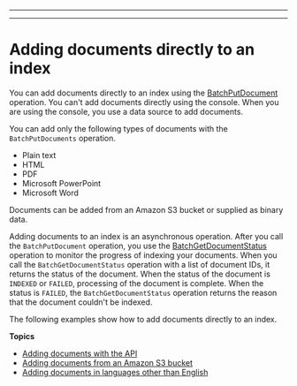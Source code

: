 --------

--------

# Adding documents directly to an index<a name="in-adding-documents"></a>

You can add documents directly to an index using the [ BatchPutDocument ](API_BatchPutDocument.md) operation\. You can't add documents directly using the console\. When you are using the console, you use a data source to add documents\.

You can add only the following types of documents with the `BatchPutDocuments` operation\.
+ Plain text
+ HTML
+ PDF
+ Microsoft PowerPoint
+ Microsoft Word

Documents can be added from an Amazon S3 bucket or supplied as binary data\.

Adding documents to an index is an asynchronous operation\. After you call the `BatchPutDocument` operation, you use the [ BatchGetDocumentStatus ](API_BatchGetDocumentStatus.md) operation to monitor the progress of indexing your documents\. When you call the `BatchGetDocumentStatus` operation with a list of document IDs, it returns the status of the document\. When the status of the document is `INDEXED` or `FAILED`, processing of the document is complete\. When the status is `FAILED`, the `BatchGetDocumentStatus` operation returns the reason that the document couldn't be indexed\.

 The following examples show how to add documents directly to an index\.

**Topics**
+ [Adding documents with the API](in-adding-binary-doc.md)
+ [Adding documents from an Amazon S3 bucket](in-adding-plain-text.md)
+ [Adding documents in languages other than English](in-adding-languages.md)